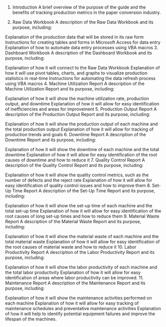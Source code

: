 1. Introduction
A brief overview of the purpose of the guide and the benefits of tracking production metrics in the paper conversion industry.

2. Raw Data Workbook
A description of the Raw Data Workbook and its purpose, including:

Explanation of the production data that will be stored in its raw form
Instructions for creating tables and forms in Microsoft Access for data entry
Explanation of how to automate data entry processes using VBA macros
3. Dashboard Workbook
A description of the Dashboard Workbook and its purpose, including:

Explanation of how it will connect to the Raw Data Workbook
Explanation of how it will use pivot tables, charts, and graphs to visualize production statistics in real-time
Instructions for automating the data refresh process using VBA macros
4. Machine Utilization Report
A description of the Machine Utilization Report and its purpose, including:

Explanation of how it will show the machine utilization rate, production output, and downtime
Explanation of how it will allow for easy identification of inefficiencies and areas for improvement
5. Production Output Report
A description of the Production Output Report and its purpose, including:

Explanation of how it will show the production output of each machine and the total production output
Explanation of how it will allow for tracking of production trends and goals
6. Downtime Report
A description of the Downtime Report and its purpose, including:

Explanation of how it will show the downtime of each machine and the total downtime
Explanation of how it will allow for easy identification of the root causes of downtime and how to reduce it
7. Quality Control Report
A description of the Quality Control Report and its purpose, including:

Explanation of how it will show the quality control metrics, such as the number of defects and the reject rate
Explanation of how it will allow for easy identification of quality control issues and how to improve them
8. Set-Up Time Report
A description of the Set-Up Time Report and its purpose, including:

Explanation of how it will show the set-up time of each machine and the total set-up time
Explanation of how it will allow for easy identification of the root causes of long set-up times and how to reduce them
9. Material Waste Report
A description of the Material Waste Report and its purpose, including:

Explanation of how it will show the material waste of each machine and the total material waste
Explanation of how it will allow for easy identification of the root causes of material waste and how to reduce it
10. Labor Productivity Report
A description of the Labor Productivity Report and its purpose, including:

Explanation of how it will show the labor productivity of each machine and the total labor productivity
Explanation of how it will allow for easy identification of areas where labor productivity can be improved.
11. Maintenance Report
A description of the Maintenance Report and its purpose, including:

Explanation of how it will show the maintenance activities performed on each machine
Explanation of how it will allow for easy tracking of maintenance schedules and preventative maintenance activities
Explanation of how it will help to identify potential equipment failures and improve the lifespan of the machines.
